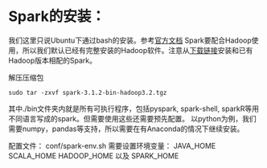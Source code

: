 # Spark的安装：
我们这里只说Ubuntu下通过bash的安装。参考[官方文档](http://spark.apache.org/docs/latest/)
Spark要配合Hadoop使用，所以我们默认已经有完整安装的Hadoop软件。注意从[下载链接](https://link.zhihu.com/?target=https%3A//spark.apache.org/downloads.html)安装和已有Hadoop版本相配的Spark。

解压压缩包
```
sudo tar -zxvf spark-3.1.2-bin-hadoop3.2.tgz
```
其中./bin文件夹内就是所有可执行程序，包括pyspark, spark-shell, sparkR等用不同语言写成的spark。但需要使用这些还需要预先配置。
以python为例，我们需要numpy，pandas等支持，所以需要在有Anaconda的情况下继续安装。

配置文件：
conf/spark-env.sh
需要设置环境变量：
JAVA_HOME
SCALA_HOME
HADOOP_HOME
以及
SPARK_HOME

